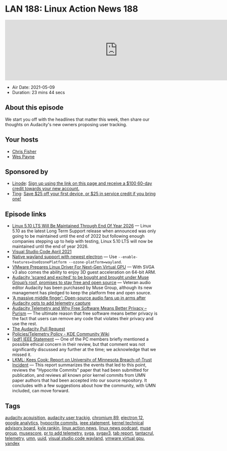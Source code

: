 # LAN 188: Linux Action News 188

<iframe src="https://player.fireside.fm/v2/DAcK9LdX+-XD6nhzD?theme=dark" width="740" height="200" frameborder="0" scrolling="no"></iframe>

* Air Date: 2021-05-09
* Duration: 23 mins 44 secs

## About this episode

We start you off with the headlines that matter this week, then share our thoughts on Audacity's new owners proposing user tracking.

## Your hosts
* [Chris Fisher](https://linuxactionnews.com/hosts/chris)
* [Wes Payne](https://linuxactionnews.com/hosts/wes)

## Sponsored by

  * [Linode](http://linode.com/lan): [Sign up using the link on this page and receive a $100 60-day credit towards your new account. ](http://linode.com/lan)
  * [Ting](https://linux.ting.com): [Save $25 off your first device, or $25 in service credit if you bring one!](https://linux.ting.com)



## Episode links

  * [Linux 5.10 LTS Will Be Maintained Through End Of Year 2026](https://www.phoronix.com/scan.php?page=news_item&px=Linux-5.10-LTS-EOL-EOY-2026 "Linux 5.10 LTS Will Be Maintained Through End Of Year 2026") — Linux 5.10 as the latest Long Term Support release when announced was only going to be maintained until the end of 2022 but following enough companies stepping up to help with testing, Linux 5.10 LTS will now be maintained until the end of year 2026. 
  * [Visual Studio Code April 2021](https://code.visualstudio.com/updates/v1_56 "Visual Studio Code April 2021")
  * [Native wayland support with newest electron](https://github.com/microsoft/vscode/issues/109176#issuecomment-732838309 "Native wayland support with newest electron") — Use `--enable-features=UseOzonePlatform --ozone-platform=wayland`.
  * [VMware Prepares Linux Driver For Next-Gen Virtual GPU](https://www.phoronix.com/scan.php?page=news_item&px=VMware-SVGA-v3-Linux-Patches "VMware Prepares Linux Driver For Next-Gen Virtual GPU") — With SVGA v3 also comes the ability to enjoy 3D guest acceleration on 64-bit ARM. 
  * [Audacity ‘scared and excited’ to be bought and brought under Muse Group’s roof, promises to stay free and open source](https://www.theregister.com/2021/05/04/audacity_muse_group/ "Audacity ‘scared and excited’ to be bought and brought under Muse Group’s roof, promises to stay free and open source") — Veteran audio editor Audacity has been purchased by Muse Group, although its new management has pledged to keep the platform free and open source. 
  * [‘A massive middle finger’: Open-source audio fans up in arms after Audacity opts to add telemetry capture](https://www.theregister.com/2021/05/07/audacity_telemetry/ "‘A massive middle finger’: Open-source audio fans up in arms after Audacity opts to add telemetry capture")
  * [Audacity Telemetry and Why Free Software Means Better Privacy – Purism](https://puri.sm/posts/audacity-telemetry-and-why-free-software-means-better-privacy/ "Audacity Telemetry and Why Free Software Means Better Privacy – Purism") — The ultimate reason that free software means better privacy is the fact that users can remove any code that violates their privacy and use the rest. 
  * [The Audacity Pull Request](https://github.com/audacity/audacity/pull/835 "The Audacity Pull Request")
  * [Policies/Telemetry Policy - KDE Community Wiki](https://community.kde.org/Policies/Telemetry_Policy "Policies/Telemetry Policy - KDE Community Wiki")
  * [[pdf] IEEE Statement](https://www.ieee-security.org/TC/SP2021/downloads/2021_PC_Statement.pdf "\[pdf\] IEEE Statement") — One of the PC members briefly mentioned a possible ethical concern in their review, but that comment was not significantly discussed any further at the time; we acknowledge that we missed it. 
  * [LKML: Kees Cook: Report on University of Minnesota Breach-of-Trust Incident](https://lkml.org/lkml/2021/5/5/1244 "LKML: Kees Cook: Report on University of Minnesota Breach-of-Trust Incident") — This report summarizes the events that led to this point, reviews the "Hypocrite Commits" paper that had been submitted for publication, and reviews all known prior kernel commits from UMN paper authors that had been accepted into our source repository. It concludes with a few suggestions about how the community, with UMN included, can move forward.



## Tags

[audacity acquisition](https://linuxactionnews.com/tags/audacity%20acquisition), [audacity user trackig](https://linuxactionnews.com/tags/audacity%20user%20trackig), [chromium 89](https://linuxactionnews.com/tags/chromium%2089), [electron 12](https://linuxactionnews.com/tags/electron%2012), [google analytics](https://linuxactionnews.com/tags/google%20analytics), [hypocrite commits](https://linuxactionnews.com/tags/hypocrite%20commits), [ieee statement](https://linuxactionnews.com/tags/ieee%20statement), [kernel technical advisory board](https://linuxactionnews.com/tags/kernel%20technical%20advisory%20board), [kyle rankin](https://linuxactionnews.com/tags/kyle%20rankin), [linux action news](https://linuxactionnews.com/tags/linux%20action%20news), [linux news podcast](https://linuxactionnews.com/tags/linux%20news%20podcast), [muse group](https://linuxactionnews.com/tags/muse%20group), [musescore](https://linuxactionnews.com/tags/musescore), [pr to add telemetry](https://linuxactionnews.com/tags/pr%20to%20add%20telemetry), [svga](https://linuxactionnews.com/tags/svga), [svgav3](https://linuxactionnews.com/tags/svgav3), [tab report](https://linuxactionnews.com/tags/tab%20report), [tantacrul](https://linuxactionnews.com/tags/tantacrul), [telemetry](https://linuxactionnews.com/tags/telemetry), [umn](https://linuxactionnews.com/tags/umn), [uuid](https://linuxactionnews.com/tags/uuid), [visual studio code wayland](https://linuxactionnews.com/tags/visual%20studio%20code%20wayland), [vmware virtual gpu](https://linuxactionnews.com/tags/vmware%20virtual%20gpu), [yandex](https://linuxactionnews.com/tags/yandex)